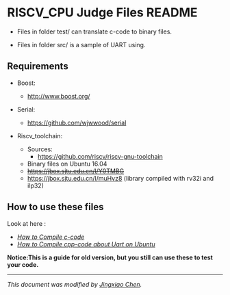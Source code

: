 # RISCV_CPU Judge Files README

* Files in folder test/ can translate c-code to binary files.

* Files in folder src/ is a sample of UART using.

## Requirements

* Boost:
	- http://www.boost.org/

* Serial:
	- https://github.com/wjwwood/serial


* Riscv_toolchain:

	- Sources:
		- https://github.com/riscv/riscv-gnu-toolchain
	- Binary files on Ubuntu 16.04
	- ~~https://jbox.sjtu.edu.cn/l/Y0TMBG~~
	- https://jbox.sjtu.edu.cn/l/muHvz8 (library compiled with rv32i and ilp32)

## How to use these files

Look at here :

* [*How to Compile c-code*](https://github.com/TimerChen/CPU_RISC-V/blob/master/compile_c.md)
* [*How to Compile cpp-code about Uart on Ubuntu*](https://github.com/TimerChen/CPU_RISC-V/blob/master/uart_compile.md)


**Notice:This is a guide for old version, but you still can use these to test your code.**

------------
*This document was modified by [Jingxiao Chen](https://github.com/TimerChen).*
